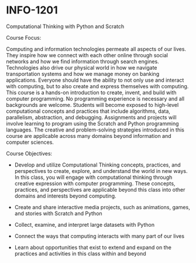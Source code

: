 # INFO-1201
Computational Thinking with Python and Scratch



Course Focus:

Computing and information technologies permeate all aspects of our lives.
They inspire how we connect with each other online through social networks and how we find information through search engines.
Technologies also drive our physical world in how we navigate transportation systems and how we manage money on banking applications.
Everyone should have the ability to not only use and interact with computing, but to also create and express themselves with computing.
This course is a hands-on introduction to create, invent, and build with computer programming. No programming experience is necessary and all backgrounds are welcome. Students will become exposed to high-level computational concepts and practices that include algorithms, data, parallelism, abstraction, and debugging.
Assignments and projects will involve learning to program using the Scratch and Python programming languages.
The creative and problem-solving strategies introduced in this course are applicable across many domains beyond information and computer sciences.


 
Course Objectives:

* Develop and utilize Computational Thinking concepts, practices, and perspectives to create, explore, and understand the world in new ways.
  In this class, you will engage with computational thinking through creative expression with computer programming.
  These concepts, practices, and perspectives are applicable beyond this class into other domains and interests beyond computing.
 
* Create and share interactive media projects, such as animations, games, and stories with Scratch and Python

* Collect, examine, and interpret large datasets with Python

* Connect the ways that computing interacts with many part of our lives

* Learn about opportunities that exist to extend and expand on the practices and activities in this class within and beyond
